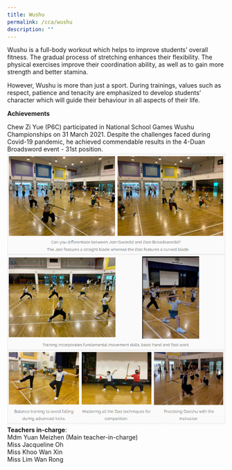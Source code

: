 ```yaml
---
title: Wushu
permalink: /cca/wushu
description: ""
---
```

Wushu is a full-body workout which helps to improve students’ overall fitness. The gradual process of stretching enhances their flexibility. The physical exercises improve their coordination ability, as well as to gain more strength and better stamina.

However, Wushu is more than just a sport. During trainings, values such as respect, patience and tenacity are emphasized to develop students’ character which will guide their behaviour in all aspects of their life.

**Achievements**

Chew Zi Yue (P6C) participated in National School Games Wushu Championships on 31 March 2021. Despite the challenges faced during Covid-19 pandemic, he achieved commendable results in the 4-Duan Broadsword event - 31st position.
![](/images/wushu1.png)
**Teachers in-charge**:          
<br>Mdm Yuan Meizhen (Main teacher-in-charge)
<br>Miss Jacqueline Oh
<br>Miss Khoo Wan Xin
<br>Miss Lim Wan Rong